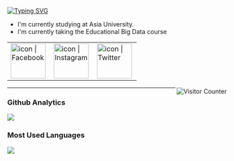 <a href="https://git.io/typing-svg"><img src="https://readme-typing-svg.herokuapp.com?font=Fira+Code&pause=1000&color=F744E1&background=04FFFC00&width=435&lines=I+am+Tin+Yu+Lin%2Cfrom+Taiwan!" alt="Typing SVG" /></a>

-  I'm currently studying at Asia University.
-  I'm currently taking the Educational Big Data course



<table>
  <tbody>
    <tr>
      <td><a href="https://www.facebook.com/profile.php?id=100005293865804"><img align="left" src="https://user-images.githubusercontent.com/8935531/161361100-1fe2b952-4a79-48ec-8646-58f1f4f9738c.gif" alt="icon | Facebook" width="80"/></a></td>
      <td><a href="https://www.instagram.com/timmy753159/"><img align="left" src="https://user-images.githubusercontent.com/8935531/161361084-a010cae7-5b98-4d09-a189-03862dc6e86e.gif" alt="icon | Instagram" width="80"/></a></td>
      <td><a href="https://twitter.com/kobebeef4"><img align="left" src="https://user-images.githubusercontent.com/8935531/161361040-8733e89d-61cd-40c5-b5f1-b02c75896e99.gif" alt="icon | Twitter" width="80"/></a></td>
    </tr>
  </tbody>
</table>
<img align="right" alt="Visitor Counter" src="https://komarev.com/ghpvc/?username=timmy753159&style=flat-square&&label=Profile+Views&color=50A1FF">

---

### Github Analytics
<a href="https://github.com/timmy753159">
  <img src="https://github-readme-stats.vercel.app/api?username=timmy753159&count_private=true&show_icons=true&include_all_commits=true" />
</a>

### Most Used Languages
<a href="https://github.com/timmy753159">
  <img src="https://github-readme-stats.vercel.app/api/top-langs/?username=timmy753159&layout=compact&hide=HTML,CSS,Stylus,CoffeeScript,EJS&langs_count=10" />
</a>
